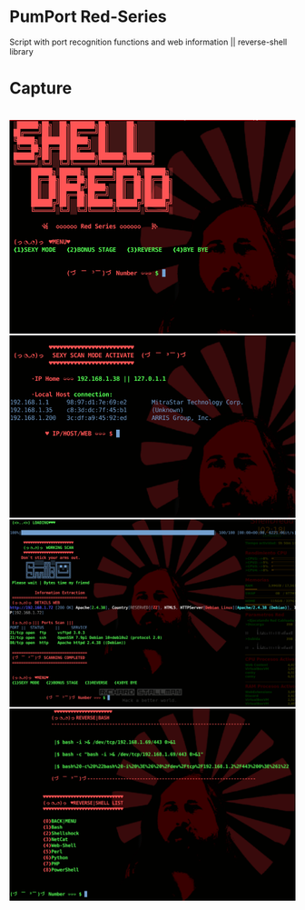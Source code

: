 # PumPort Red-Series
Script with port recognition functions and web information || reverse-shell library

# Capture
#
![Alt text](/images/1.png?raw=true "HHuuuummmmmmmmm")
![Alt text](/images/2.png?raw=true "AAAAAHHHHHHH")
![Alt text](/images/4.png?raw=true "AAAAAHHHHHHH")
![Alt text](/images/3.png?raw=true "Si esperas una tercera, lo siento...")
